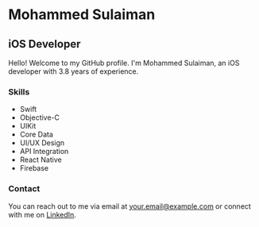 <!DOCTYPE html>
<html lang="en">
<head>
    <meta charset="UTF-8">
    <meta name="viewport" content="width=device-width, initial-scale=1.0">
</head>
<body>
    <h1>Mohammed Sulaiman</h1>
    <h2>iOS Developer</h2>
    <p>Hello! Welcome to my GitHub profile. I'm Mohammed Sulaiman, an iOS developer with 3.8 years of experience.</p>
    <h3>Skills</h3>
    <ul>
        <li>Swift</li>
        <li>Objective-C</li>
        <li>UIKit</li>
        <li>Core Data</li>
        <li>UI/UX Design</li>
        <li>API Integration</li>
        <li>React Native</li>
        <li>Firebase</li>
    </ul>
    <h3>Contact</h3>
    <p>You can reach out to me via email at <a href="mailto:amdsulaiman17@gmail.com">your.email@example.com</a> or connect with me on <a href="https://www.linkedin.com/in/amdsulaiman/">LinkedIn</a>.</p>
</body>
</html>
